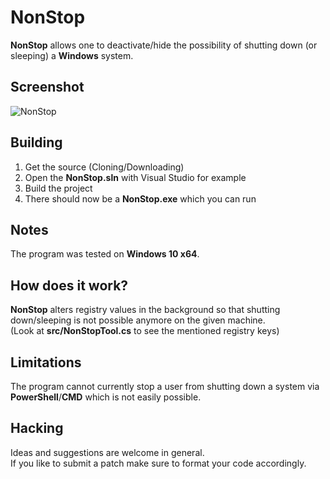 # NonStop
**NonStop** allows one to deactivate/hide the possibility of shutting down (or sleeping) a **Windows** system.   

## Screenshot
![NonStop](https://user-images.githubusercontent.com/37046652/226178897-9b22a6fc-3996-4813-8ea0-d90bf7140c8a.png)

## Building
1. Get the source (Cloning/Downloading)
2. Open the **NonStop.sln** with Visual Studio for example
3. Build the project
4. There should now be a **NonStop.exe** which you can run

## Notes
The program was tested on **Windows 10 x64**.   

## How does it work?
**NonStop** alters registry values in the background so that shutting down/sleeping is not possible anymore on the given machine.   
(Look at **src/NonStopTool.cs** to see the mentioned registry keys)

## Limitations
The program cannot currently stop a user from shutting down a system via **PowerShell**/**CMD** which is not easily possible.

## Hacking
Ideas and suggestions are welcome in general.   
If you like to submit a patch make sure to format your code accordingly.
